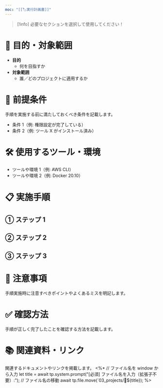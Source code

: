 ```yaml
---
moc: "[[🏷️実行計画書]]"
---
```



 > [!info] 必要なセクションを選択して使用してください！

# 📌 目的・対象範囲

- **目的**
  - 何を目指すか
- **対象範囲**
  - 誰／どのプロジェクトに適用するか

# 🚩 前提条件

手順を実施する前に満たしておくべき条件を記載します。

- 条件 1（例: 権限設定が完了している）
- 条件 2（例: ツール X がインストール済み）

# 🛠 使用するツール・環境

- ツールや環境 1（例: AWS CLI）
- ツールや環境 2（例: Docker 20.10）

# 📋 実施手順

## ① ステップ 1

## ② ステップ 2

## ③ ステップ 3

# 🚧 注意事項

手順実施時に注意すべきポイントやよくあるミスを明記します。

# ✅ 確認方法

手順が正しく完了したことを確認する方法を記載します。

# 📚 関連資料・リンク

関連するドキュメントやリンクを掲載します。
<%*
// ファイル名を window から入力
let title = await tp.system.prompt("[必須] ファイル名を入力（拡張子不要）:");
// ファイル名の移動
await tp.file.move(`03_projects/🍃${title});
%> 
